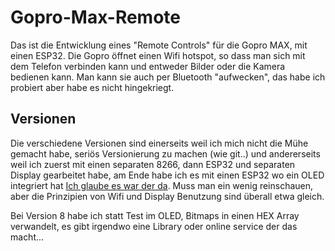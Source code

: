 # Gopro-Max-Remote
Das ist die Entwicklung eines "Remote Controls" für die Gopro MAX, mit einen ESP32. 
Die Gopro öffnet einen Wifi hotspot, so dass man sich mit dem Telefon verbinden kann und entweder Bilder oder die Kamera bedienen kann. 
Man kann sie auch per Bluetooth "aufwecken", das habe ich probiert aber habe es nicht hingekriegt. 
## Versionen
Die verschiedene Versionen sind einerseits weil ich mich nicht die Mühe gemacht habe, seriös Versionierung zu machen (wie git..) und 
andererseits weil ich zuerst mit einen separaten 8266, dann ESP32 und separaten Display gearbeitet habe, am Ende habe ich es mit einen ESP32 wo ein OLED integriert hat [Ich glaube es war der da](https://www.bastelgarage.ch/esp32-new-wifi-kit-32-mit-32mbit-flash).
Muss man ein wenig reinschauen, aber die Prinzipien von Wifi und Display Benutzung sind überall etwa gleich.

Bei Version 8 habe ich statt Test im OLED, Bitmaps in einen HEX Array verwandelt, es gibt irgendwo eine Library oder online service der das macht...
